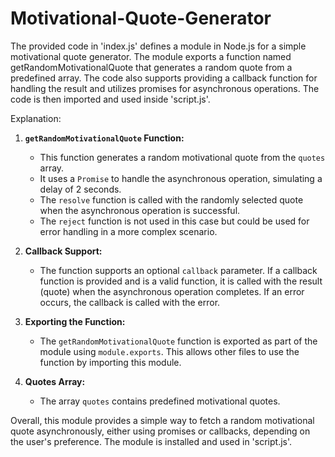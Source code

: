 # Motivational-Quote-Generator
The provided code in 'index.js' defines a module in Node.js for a simple motivational quote generator. The module exports a function named getRandomMotivationalQuote that generates a random quote from a predefined array. The code also supports providing a callback function for handling the result and utilizes promises for asynchronous operations. The code is then imported and used inside 'script.js'.

Explanation:

1. **`getRandomMotivationalQuote` Function:**
   - This function generates a random motivational quote from the `quotes` array.
   - It uses a `Promise` to handle the asynchronous operation, simulating a delay of 2 seconds.
   - The `resolve` function is called with the randomly selected quote when the asynchronous operation is successful.
   - The `reject` function is not used in this case but could be used for error handling in a more complex scenario.

2. **Callback Support:**
   - The function supports an optional `callback` parameter. If a callback function is provided and is a valid function, it is called with the result (quote) when the asynchronous operation completes. If an error occurs, the callback is called with the error.

3. **Exporting the Function:**
   - The `getRandomMotivationalQuote` function is exported as part of the module using `module.exports`. This allows other files to use the function by importing this module.

4. **Quotes Array:**
   - The array `quotes` contains predefined motivational quotes.

Overall, this module provides a simple way to fetch a random motivational quote asynchronously, either using promises or callbacks, depending on the user's preference. The module is installed and used in 'script.js'.
